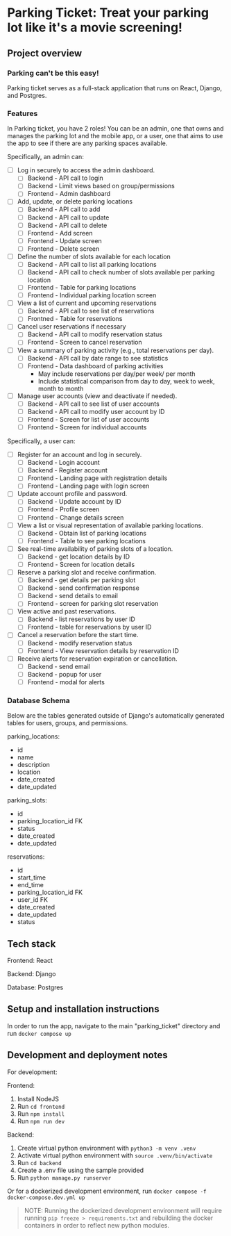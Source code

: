 # Parking Ticket: Treat your parking lot like it's a movie screening!

## Project overview

### Parking can't be this easy!
Parking ticket serves as a full-stack application that runs on React, Django, and Postgres.

### Features
In Parking ticket, you have 2 roles! You can be an admin, one that owns and manages the parking lot and the mobile app, or a user, one that aims to use the app to see if there are any parking spaces available.

Specifically, an admin can:
- [ ] Log in securely to access the admin dashboard.
    - [ ] Backend - API call to login
    - [ ] Backend - Limit views based on group/permissions
    - [ ] Frontend - Admin dashboard
- [ ] Add, update, or delete parking locations
    - [ ] Backend - API call to add
    - [ ] Backend - API call to update
    - [ ] Backend - API call to delete
    - [ ] Frontend - Add screen
    - [ ] Frontend - Update screen
    - [ ] Frontend - Delete screen
- [ ] Define the number of slots available for each location
    - [ ] Backend - API call to list all parking locations
    - [ ] Backend - API call to check number of slots available per parking location
    - [ ] Frontend - Table for parking locations
    - [ ] Frontend - Individual parking location screen
- [ ] View a list of current and upcoming reservations
    - [ ] Backend - API call to see list of reservations
    - [ ] Frontned - Table for reservations
- [ ] Cancel user reservations if necessary
    - [ ] Backend - API call to modify reservation status
    - [ ] Frontend - Screen to cancel reservation
- [ ] View a summary of parking activity (e.g., total reservations per day).
    - [ ] Backend - API call by date range to see statistics
    - [ ] Frontend - Data dashboard of parking activities
        - May include reservations per day/per week/ per month
        - Include statistical comparison from day to day, week to week, month to month
- [ ] Manage user accounts (view and deactivate if needed).
    - [ ] Backend - API call to see list of user accounts
    - [ ] Backend - API call to modify user account by ID
    - [ ] Frontend - Screen for list of user accounts
    - [ ] Frontend - Screen for individual accounts

Specifically, a user can:
- [ ] Register for an account and log in securely.
    - [ ] Backend - Login account
    - [ ] Backend - Register account
    - [ ] Frontend - Landing page with registration details
    - [ ] Frontend - Landing page with login screen
- [ ] Update account profile and password.
    - [ ] Backend - Update account by ID
    - [ ] Frontend - Profile screen
    - [ ] Frontend - Change details screen
- [ ] View a list or visual representation of available parking locations.
    - [ ] Backend - Obtain list of parking locations
    - [ ] Frontend - Table to see parking locations
- [ ] See real-time availability of parking slots of a location.
    - [ ] Backend - get location details by ID
    - [ ] Frontend - Screen for location details
- [ ] Reserve a parking slot and receive confirmation.
    - [ ] Backend - get details per parking slot
    - [ ] Backend - send confirmation response
    - [ ] Backend - send details to email
    - [ ] Frontend - screen for parking slot reservation
- [ ] View active and past reservations.
    - [ ] Backend - list reservations by user ID
    - [ ] Frontend - table for reservations by user ID
- [ ] Cancel a reservation before the start time.
    - [ ] Backend - modify reservation status
    - [ ] Frontend - View reservation details by reservation ID
- [ ] Receive alerts for reservation expiration or cancellation.
    - [ ] Backend - send email
    - [ ] Backend - popup for user
    - [ ] Frontend - modal for alerts

### Database Schema
Below are the tables generated outside of Django's automatically generated tables for users, groups, and permissions.

parking_locations:
- id
- name
- description
- location
- date_created
- date_updated

parking_slots:
- id
- parking_location_id FK
- status
- date_created
- date_updated

reservations:
- id
- start_time
- end_time
- parking_location_id FK
- user_id FK
- date_created
- date_updated
- status

## Tech stack
Frontend: React

Backend: Django

Database: Postgres

## Setup and installation instructions
In order to run the app, navigate to the main "parking_ticket" directory and run `docker compose up`

## Development and deployment notes
For development:

Frontend:
1. Install NodeJS
2. Run `cd frontend`
3. Run `npm install`
4. Run `npm run dev`

Backend:
1. Create virtual python environment with `python3 -m venv .venv`
2. Activate virtual python environment with `source .venv/bin/activate`
3. Run `cd backend`
4. Create a .env file using the sample provided
5. Run `python manage.py runserver`

Or for a dockerized development environment, run `docker compose -f docker-compose.dev.yml up`
>NOTE: Running the dockerized development environment will require running `pip freeze > requirements.txt` and rebuilding the docker containers in order to reflect new python modules.